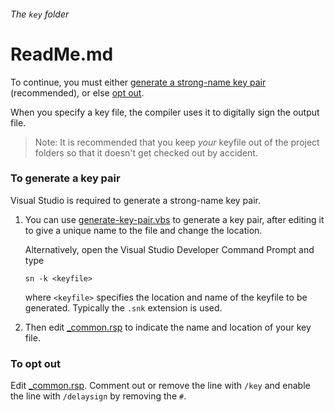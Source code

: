 ###### The `key` folder

# ReadMe.md

To continue, you must either [generate a strong-name key pair]
(recommended), or else [opt out].  

When you specify a key file, the compiler uses it to 
digitally sign the output file.

[generate a strong-name key pair]: #to-generate-a-key-pair
[opt out]: #to-opt-out

> Note: It is recommended that you keep _your_ keyfile 
> out of the project folders so that it doesn't
> get checked out by accident. 

### To generate a key pair

Visual Studio is required to generate a strong-name 
key pair.

1. You can use [generate-key-pair.vbs] to 
   generate a key pair, after editing it to 
   give a unique name to the file and change the location.  

   Alternatively, open the Visual Studio 
   Developer Command Prompt and type

   `sn -k <keyfile>`  

    where `<keyfile>` specifies the location and 
    name of the keyfile to be generated. Typically 
    the `.snk` extension is used.

2. Then edit [_common.rsp] to indicate the name 
   and location of your key file.

### To opt out

Edit [_common.rsp]. Comment out or remove the 
line with `/key` and enable the line 
with `/delaysign` by removing the `#`.

[_common.rsp]: ../rsp/_common.rsp

[generate-key-pair.vbs]: generate-key-pair.vbs

<br />
<br />
<br />
<br />
<br />
<br />
<br />
<br />
<br />
<br />
<br />
<br />
<br />
<br />
<br />
<br />

